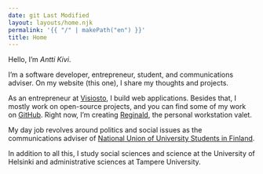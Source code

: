 ```yaml
---
date: git Last Modified
layout: layouts/home.njk
permalink: '{{ "/" | makePath("en") }}'
title: Home
---
```


Hello, I’m _Antti Kivi_.

I’m a software developer, entrepreneur, student, and communications adviser. On
my website (this one), I share my thoughts and projects.

As an entrepreneur at [Visiosto](https://www.visiosto.fi/en), I build web
applications. Besides that, I mostly work on open-source projects, and you can
find some of my work on [GitHub](https://github.com/anttikivi). Right now, I’m
creating [Reginald](https://github.com/anttikivi/reginald), the personal
workstation valet.

My day job revolves around politics and social issues as the communications
adviser of
[National Union of University Students in Finland](https://syl.fi/en).

In addition to all this, I study social sciences and science at the University
of Helsinki and administrative sciences at Tampere University.
